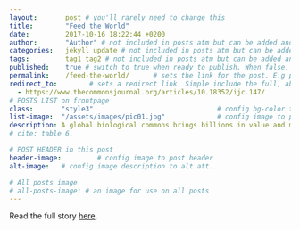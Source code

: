 ```yaml
---
layout:       post # you'll rarely need to change this
title:        "Feed the World"
date:         2017-10-16 18:22:44 +0200
author:       "Author" # not included in posts atm but can be added and used later
categories:   jekyll update # not included in posts atm but can be added and used later
tags:         tag1 tag2 # not included in posts atm but can be added and used later
published:    true # switch to true when ready to publish. When false, you can check your links and share drafts using the github file for this page e.g https://github.com/sparcopen/open-to/blob/master/_posts/2017-04-10-welcome-to-jekyll.markdown
permalink:    /feed-the-world/      # sets the link for the post. E.g permalink: /battle-disease/
redirect_to:        # sets a redirect link. Simple include the full, absolute link you want below
  - https://www.thecommonsjournal.org/articles/10.18352/ijc.147/
# POSTS LIST on frontpage
class:       "style3"                               # config bg-color to post list card (1 to 5)
list-image:  "/assets/images/pic01.jpg"             # config image to post list card (1 to 15 are generic colors and will fit with anything used if no images can be found)
description: A global biological commons brings billions in value and more food on the table
# cite: table 6.

# POST HEADER in this post
header-image:         # config image to post header
alt-image:   # config image description to alt att.

# All posts image
# all-posts-image: # an image for use on all posts
---
```

Read the full story [here](https://www.thecommonsjournal.org/articles/10.18352/ijc.147/).
